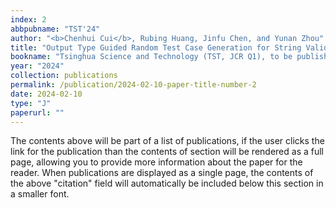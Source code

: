 ```yaml
---
index: 2
abbpubname: "TST'24"
author: "<b>Chenhui Cui</b>, Rubing Huang, Jinfu Chen, and Yunan Zhou"
title: "Output Type Guided Random Test Case Generation for String Validation Routines"
bookname: "Tsinghua Science and Technology (TST, JCR Q1), to be published"
year: "2024"
collection: publications
permalink: /publication/2024-02-10-paper-title-number-2
date: 2024-02-10
type: "J"
paperurl: ""
---
```


The contents above will be part of a list of publications, if the user clicks the link for the publication than the contents of section will be rendered as a full page, allowing you to provide more information about the paper for the reader. When publications are displayed as a single page, the contents of the above "citation" field will automatically be included below this section in a smaller font.
